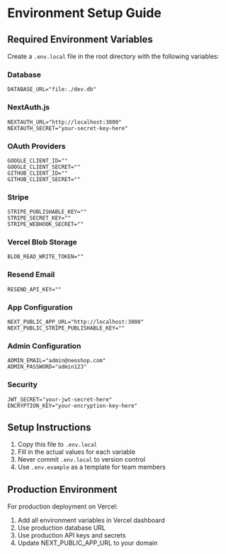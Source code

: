 # Environment Setup Guide

## Required Environment Variables

Create a `.env.local` file in the root directory with the following variables:

### Database
```env
DATABASE_URL="file:./dev.db"
```

### NextAuth.js
```env
NEXTAUTH_URL="http://localhost:3000"
NEXTAUTH_SECRET="your-secret-key-here"
```

### OAuth Providers
```env
GOOGLE_CLIENT_ID=""
GOOGLE_CLIENT_SECRET=""
GITHUB_CLIENT_ID=""
GITHUB_CLIENT_SECRET=""
```

### Stripe
```env
STRIPE_PUBLISHABLE_KEY=""
STRIPE_SECRET_KEY=""
STRIPE_WEBHOOK_SECRET=""
```

### Vercel Blob Storage
```env
BLOB_READ_WRITE_TOKEN=""
```

### Resend Email
```env
RESEND_API_KEY=""
```

### App Configuration
```env
NEXT_PUBLIC_APP_URL="http://localhost:3000"
NEXT_PUBLIC_STRIPE_PUBLISHABLE_KEY=""
```

### Admin Configuration
```env
ADMIN_EMAIL="admin@neoshop.com"
ADMIN_PASSWORD="admin123"
```

### Security
```env
JWT_SECRET="your-jwt-secret-here"
ENCRYPTION_KEY="your-encryption-key-here"
```

## Setup Instructions

1. Copy this file to `.env.local`
2. Fill in the actual values for each variable
3. Never commit `.env.local` to version control
4. Use `.env.example` as a template for team members

## Production Environment

For production deployment on Vercel:
1. Add all environment variables in Vercel dashboard
2. Use production database URL
3. Use production API keys and secrets
4. Update NEXT_PUBLIC_APP_URL to your domain





